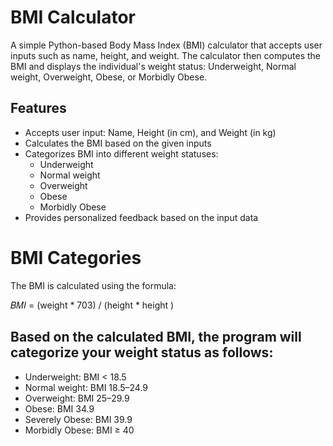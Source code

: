 # BMI Calculator

A simple Python-based Body Mass Index (BMI) calculator that accepts user inputs such as name, height, and weight. The calculator then computes the BMI and displays the individual's weight status: Underweight, Normal weight, Overweight, Obese, or Morbidly Obese.

## Features

- Accepts user input: Name, Height (in cm), and Weight (in kg)
- Calculates the BMI based on the given inputs
- Categorizes BMI into different weight statuses:
  - Underweight
  - Normal weight
  - Overweight
  - Obese
  - Morbidly Obese
- Provides personalized feedback based on the input data

# BMI Categories
The BMI is calculated using the formula:

𝐵𝑀𝐼 = (weight * 703) / (height * height )

 
## Based on the calculated BMI, the program will categorize your weight status as follows:

- Underweight: BMI < 18.5
- Normal weight: BMI 18.5–24.9
- Overweight: BMI 25–29.9
- Obese: BMI 34.9
- Severely Obese: BMI 39.9
- Morbidly Obese: BMI ≥ 40
